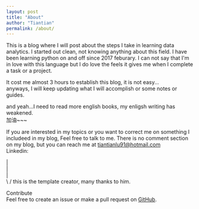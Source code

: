 ```yaml
---
layout: post
title: "About"
author: "Tiantian"
permalink: /about/
---
```

This is a blog where I will post about the steps I take in learning data analytics. I started out clean, not knowing anything about this field. I have been learning python on and off since 2017 feburary. I can not say that I'm in love with this language but I do love the feels it gives me when I complete a task or a project. 

It cost me almost 3 hours to establish this blog, it is not easy...<br>
anyways, I will keep updating what I will accomplish or some notes or guides.

and yeah...I need to read more english books, my enligsh writing has weakened.<br>
加油~~~


If you are interested in my topics or you want to correct me on something I includeed in my blog, Feel free to talk to me. There is no comment section on my blog, but you can reach me at tiantianlu91@hotmail.com<br>
Linkedin: [](linkedin.com/in/tiantianlu)


  |<br>
  |<br>
  |<br>
 \ /
 this is the template creator, many thanks to him.

Contribute<br>
Feel free to create an issue or make a pull request on [GitHub](https://github.com/chesterhow/tale).
